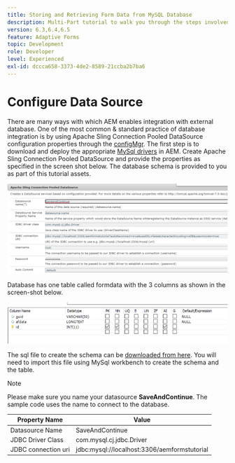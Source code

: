 ```yaml
---
title: Storing and Retrieving Form Data from MySQL Database
description: Multi-Part tutorial to walk you through the steps involved in storing and retrieving form data
version: 6.3,6.4,6.5
feature: Adaptive Forms
topic: Development
role: Developer
level: Experienced
exl-id: dccca658-3373-4de2-8589-21ccba2b7ba6
---
```

# Configure Data Source

There are many ways with which AEM enables integration with external database. One of the most common & standard practice of database integration is by using Apache Sling Connection Pooled DataSource configuration properties through the [configMgr](http://localhost:4502/system/console/configMgr).
The first step is to download and deploy the appropriate [MySql drivers](https://mvnrepository.com/artifact/mysql/mysql-connector-java) in AEM.
Create Apache Sling Connection Pooled DataSource and provide the properties as specified in the screen shot below. The database schema is provided to you as part of this tutorial assets.

![data-source](assets/save-continue.PNG)

Database has one table called formdata with the 3 columns as shown in the screen-shot below.

![data-base](assets/data-base-tables.PNG) 

The sql file to create the schema can be [downloaded from here](assets/form-data-db.sql). You will need to import this file using MySql workbench to create the schema and the table.

>[!NOTE]
>Please make sure you name your datasource **SaveAndContinue**. The sample code uses the name to connect to the database.

| Property Name| Value |
| ------------------------|---------------------------------------|
| Datasource Name| SaveAndContinue |
| JDBC Driver Class| com.mysql.cj.jdbc.Driver |
| JDBC connection uri| jdbc:mysql://localhost:3306/aemformstutorial |
